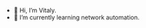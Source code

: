 - 👋 Hi, I’m Vitaly.
- 🌱 I’m currently learning network automation.


<!---
vital-n/vital-n is a ✨ special ✨ repository because its `README.md` (this file) appears on your GitHub profile.
You can click the Preview link to take a look at your changes.
--->
